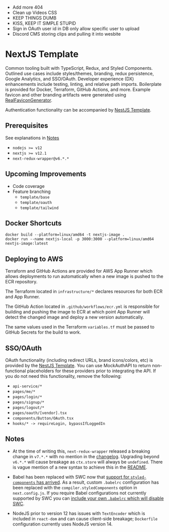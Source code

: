 - Add more 404
- Clean up Videos CSS
- KEEP THINGS DUMB 
- KISS, KEEP IT SIMPLE STUPID
- Sign in OAuth user id in DB only allow specific user to upload
- Discord CMS storing clips and pulling it into wesbite























# NextJS Template

Common tooling built with TypeScript, Redux, and Styled Components. Outlined use cases include styles/themes, branding, redux persistence, Google Analytics, and SSO/OAuth. Developer experience (DX) enhancements include testing, linting, and relative path imports. Boilerplate is provided for Docker, Terraform, GitHub Actions, and more. Example favicon and other branding artifacts were generated using [RealFaviconGenerator](https://realfavicongenerator.net/).

Authentication functionality can be accompanied by [NestJS Template](https://github.com/mdlindsey/template-nestjs).

## Prerequisites

See explanations in [Notes](#notes)

- `nodejs >= v12`
- `nextjs >= v12.1`
- `next-redux-wrapper@v6.*.*`

## Upcoming Improvements

- Code coverage
- Feature branching
    - `template/base`
    - `template/oauth`
    - `template/tailwind`

## Docker Shortcuts

```
docker build --platform=linux/amd64 -t nextjs-image .
docker run --name nextjs-local -p 3000:3000 --platform=linux/amd64 nextjs-image:latest
```

## Deploying to AWS

Terraform and GitHub Actions are provided for AWS App Runner which allows deployments to run automatically when a new image is pushed to the ECR repository.

The Terraform located in `infrastructure/*` declares resources for both ECR and App Runner.

The GitHub Action located in `.github/workflows/ecr.yml` is responsible for building and pushing the image to ECR at which point App Runner will detect the changed image and deploy a new version automatically.

The same values used in the Terraform `variables.tf` must be passed to GitHub Secrets for the build to work.

## SSO/OAuth

OAuth functionality (including redirect URLs, brand icons/colors, etc) is provided by the [NestJS Template](https://github.com/mdlindsey/template-nestjs). You can use MockAuthAPI to return non-functional placeholders for these providers prior to integrating the API. If you do not need this functionality, remove the following:

- `api-service/*`
- `pages/me/*`
- `pages/login/*`
- `pages/signup/*`
- `pages/logout/*`
- `pages/oauth/[vendor].tsx`
- `components/Button/OAuth.tsx`
- `hooks/* -> requireLogin, bypassIfLoggedIn`

## Notes

- At the time of writing this, `next-redux-wrapper` released a breaking change in `v7.*.*` with no mention in the [changelog](https://github.com/kirill-konshin/next-redux-wrapper/releases). Upgrading beyond `v6.*.*` will cause breakage as `ctx.store` will always be `undefined`. There is vague mention of a new syntax to achieve this in the [README](https://github.com/kirill-konshin/next-redux-wrapper#app).

- Babel has been replaced with SWC now that [support for `styled-components` has arrived](https://github.com/vercel/next.js/discussions/30174). As a result, custom `.babelrc` configuration has been replaced with the `compiler.styledComponents` option in `next.config.js`. If you require Babel configurations not currently supported by SWC you can [include your own `.babelrc` which will disable SWC](https://nextjs.org/docs/messages/swc-disabled).

- NodeJS prior to version 12 has issues with `TextEncoder` which is included in `react-dom` and can cause client-side breakage; `Dockerfile` configuration currently uses NodeJS version 14.
